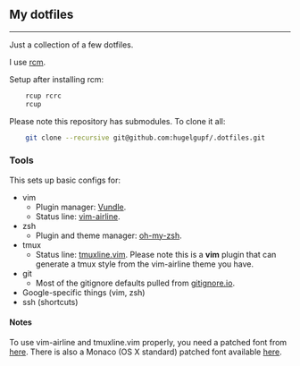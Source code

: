 ## My dotfiles
--------------
Just a collection of a few dotfiles.

I use [rcm](https://github.com/thoughtbot/rcm).

Setup after installing rcm:

```bash
    rcup rcrc
    rcup
```

Please note this repository has submodules. To clone it all:

```bash
    git clone --recursive git@github.com:hugelgupf/.dotfiles.git
```

### Tools

This sets up basic configs for:

* vim
  * Plugin manager: [Vundle](https://github.com/VundleVim/Vundle.vim).
  * Status line: [vim-airline](https://github.com/bling/vim-airline).
* zsh
  * Plugin and theme manager: [oh-my-zsh](https://github.com/robbyrussell/oh-my-zsh).
* tmux
  * Status line: [tmuxline.vim](https://github.com/edkolev/tmuxline.vim).
    Please note this is a **vim** plugin that can generate a tmux style from the
    vim-airline theme you have.
* git
  * Most of the gitignore defaults pulled from [gitignore.io](https://gitignore.io).
* Google-specific things (vim, zsh)
* ssh (shortcuts)

#### Notes

To use vim-airline and tmuxline.vim properly, you need a patched font from
[here](https://github.com/powerline/fonts). There is also a Monaco (OS X
standard) patched font available
[here](https://gist.github.com/rogual/6824790627960fc93077#file-monaco-for-powerline-otf).
